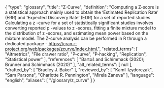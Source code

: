 {
    "type": "glossary",
    "title": "Z-Curve",
    "definition": "Computing a Z-score is a statistical approach mainly used to obtain the ‘Estimated Replication Rate’ (ERR) and ‘Expected Discovery Rate’ (EDR) for a set of reported studies. Calculating a z -curve for a set of statistically significant studies involves converting reported p -values to z -scores, fitting a finite mixture model to the distribution of z -scores, and estimating mean power based on the mixture model. The Z-curve analysis can be performed in R through a dedicated package - https://cran.r-project.org/web/packages/zcurve/index.html.",
    "related_terms": [
        "Altmetrics",
        "File drawer ratio",
        "P-curve",
        "P-hacking",
        "Replication",
        "Statistical power"
    ],
    "references": [
        "Bartoš and Schimmack (2020); Brunner and Schimmack (2020)"
    ],
    "alt_related_terms": [
        null
    ],
    "drafted_by": [
        "Bradley J. Baker"
    ],
    "reviewed_by": [
        "Kamil Izydorczak",
        "Sam Parsons",
        "Charlotte R. Pennington",
        "Mirela Zaneva"
    ],
    "language": "english",
    "aliases": [
        "/glossary/z_curve"
    ]
}
